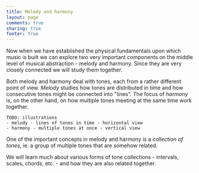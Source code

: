 ```yaml
---
title: Melody and harmony
layout: page
comments: true
sharing: true
footer: true
---
```


Now when we have established the physical fundamentals upon which music is built we can explore two very important components on the middle level of musical abstraction - melody and harmony. Since they are very closely connected we will study them together.

Both melody and harmony deal with tones, each from a rather different point of view. *Melody* studies how tones are distributed in time and how consecutive tones might be connected into "lines". The focus of *harmony* is, on the other hand, on how multiple tones meeting at the same time work together.

	TODO: illustrations
	- melody - lines of tones in time - horizontal view
	- harmony - multiple tones at once - vertical view

One of the important concepts in melody and harmony is a *collection of tones*, ie. a group of multiple tones that are somehow related.

We will learn much about various forms of tone collections - intervals, scales, chords, etc. - and how they are also related together.
